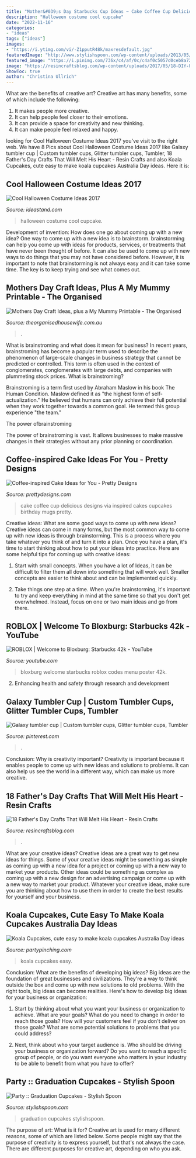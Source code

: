 ```yaml
---
title: "Mother&#039;s Day Starbucks Cup Ideas ~ Cake Coffee Cup Delicious Designs Via Inspired Cakes Cupcakes Birthday Mugs Pretty"
description: "Halloween costume cool cupcake"
date: "2022-11-16"
categories:
- "ideas"
tags: ["ideas"]
images:
- "https://i.ytimg.com/vi/-Z1pputR48k/maxresdefault.jpg"
featuredImage: "http://www.stylishspoon.com/wp-content/uploads/2013/05/graduation-cupcakes.jpg"
featured_image: "https://i.pinimg.com/736x/c4/af/0c/c4af0c5057d0ceb8a729021072d03aad.jpg"
image: "https://resincraftsblog.com/wp-content/uploads/2017/05/18-DIY-Fathers-Day-Crafts.jpg"
ShowToc: true
author: "Christina Ullrich"
---
```



What are the benefits of creative art?
Creative art has many benefits, some of which include the following: 
1. It makes people more creative.
2. It can help people feel closer to their emotions.
3. It can provide a space for creativity and new thinking.
4. It can make people feel relaxed and happy.

	

		
looking for Cool Halloween Costume Ideas 2017 you've visit to the right web. We have 8 Pics about Cool Halloween Costume Ideas 2017 like Galaxy tumbler cup | Custom tumbler cups, Glitter tumbler cups, Tumbler, 18 Father&#039;s Day Crafts That Will Melt His Heart - Resin Crafts and also Koala Cupcakes, cute easy to make koala cupcakes Australia Day ideas. Here it is:
		
    
## Cool Halloween Costume Ideas 2017

<img loading=lazy src="https://ideastand.com/wp-content/uploads/2015/10/cool-halloween-costume-ideas/13-cool-halloween-costume-ideas.jpg" onerror="this.onerror=null;this.src='https://tse1.mm.bing.net/th?id=OIP.eNAhJ5UU1ZT690RKcznMcQHaPG&amp;pid=15.1';" alt="Cool Halloween Costume Ideas 2017">

_Source: ideastand.com_

>halloween costume cool cupcake. 

	

Development of invention: How does one go about coming up with a new idea?
One way to come up with a new idea is to brainstorm. brainstorming can help you come up with ideas for products, services, or treatments that have never been thought of before. It can also be used to come up with new ways to do things that you may not have considered before. However, it is important to note that brainstorming is not always easy and it can take some time. The key is to keep trying and see what comes out.

    
## Mothers Day Craft Ideas, Plus A My Mummy Printable - The Organised

<img loading=lazy src="https://theorganisedhousewife.com.au/wp-content/uploads/2013/05/thumbprints.jpg" onerror="this.onerror=null;this.src='https://tse4.mm.bing.net/th?id=OIP.4PYK6Yi7kJuXMStT1A25LQHaLL&amp;pid=15.1';" alt="Mothers Day Craft Ideas, plus a My Mummy Printable - The Organised">

_Source: theorganisedhousewife.com.au_

>. 

	

What is brainstroming and what does it mean for business?
In recent years, brainstroming has become a popular term used to describe the phenomenon of large-scale changes in business strategy that cannot be predicted or controlled. This term is often used in the context of conglomerates, conglomerates with large debts, and companies with plummeting stock prices.
What is brainstroming?

Brainstroming is a term first used by Abraham Maslow in his book The Human Condition. Maslow defined it as "the highest form of self-actualization." He believed that humans can only achieve their full potential when they work together towards a common goal. He termed this group experience "the team."

The power ofbrainstroming

The power of brainstroming is vast. It allows businesses to make massive changes in their strategies without any prior planning or coordination.

    
## Coffee-inspired Cake Ideas For You - Pretty Designs

<img loading=lazy src="http://www.prettydesigns.com/wp-content/uploads/2015/01/Delicious-Coffee-Cup-Cake.jpg" onerror="this.onerror=null;this.src='https://tse4.mm.bing.net/th?id=OIP.w4xI5t7u7Vxd0AJtCzmg_AHaJ3&amp;pid=15.1';" alt="Coffee-inspired Cake Ideas for You - Pretty Designs">

_Source: prettydesigns.com_

>cake coffee cup delicious designs via inspired cakes cupcakes birthday mugs pretty. 

	

Creative ideas: What are some good ways to come up with new ideas?
Creative ideas can come in many forms, but the most common way to come up with new ideas is through brainstorming. This is a process where you take whatever you think of and turn it into a plan. Once you have a plan, it's time to start thinking about how to put your ideas into practice. Here are some helpful tips for coming up with creative ideas:
1) Start with small concepts. When you have a lot of Ideas, it can be difficult to filter them all down into something that will work well. Smaller concepts are easier to think about and can be implemented quickly.

2) Take things one step at a time. When you're brainstorming, it's important to try and keep everything in mind at the same time so that you don't get overwhelmed. Instead, focus on one or two main ideas and go from there.

    
## ROBLOX | Welcome To Bloxburg: Starbucks 42k - YouTube

<img loading=lazy src="https://i.ytimg.com/vi/-Z1pputR48k/maxresdefault.jpg" onerror="this.onerror=null;this.src='https://tse2.mm.bing.net/th?id=OIP.FeHEe12rfeTs7cq-Q9pDSgHaEK&amp;pid=15.1';" alt="ROBLOX | Welcome to Bloxburg: Starbucks 42k - YouTube">

_Source: youtube.com_

>bloxburg welcome starbucks roblox codes menu poster 42k. 

	

2. Enhancing health and safety through research and development 

    
## Galaxy Tumbler Cup | Custom Tumbler Cups, Glitter Tumbler Cups, Tumbler

<img loading=lazy src="https://i.pinimg.com/736x/c4/af/0c/c4af0c5057d0ceb8a729021072d03aad.jpg" onerror="this.onerror=null;this.src='https://tse2.mm.bing.net/th?id=OIP.nE1MrNuEUi4p2ySyqWqmlwHaJ3&amp;pid=15.1';" alt="Galaxy tumbler cup | Custom tumbler cups, Glitter tumbler cups, Tumbler">

_Source: pinterest.com_

>. 

	

Conclusion: Why is creativity important?
Creativity is important because it enables people to come up with new ideas and solutions to problems. It can also help us see the world in a different way, which can make us more creative.

    
## 18 Father&#039;s Day Crafts That Will Melt His Heart - Resin Crafts

<img loading=lazy src="https://resincraftsblog.com/wp-content/uploads/2017/05/18-DIY-Fathers-Day-Crafts.jpg" onerror="this.onerror=null;this.src='https://tse3.mm.bing.net/th?id=OIP.F5OsBYCdlpLCPwaJWsDVUgHaKl&amp;pid=15.1';" alt="18 Father&#039;s Day Crafts That Will Melt His Heart - Resin Crafts">

_Source: resincraftsblog.com_

>. 

	

What are your creative ideas?
Creative ideas are a great way to get new ideas for things. Some of your creative ideas might be something as simple as coming up with a new idea for a project or coming up with a new way to market your products. Other ideas could be something as complex as coming up with a new design for an advertising campaign or come up with a new way to market your product. Whatever your creative ideas, make sure you are thinking about how to use them in order to create the best results for yourself and your business.

    
## Koala Cupcakes, Cute Easy To Make Koala Cupcakes Australia Day Ideas

<img loading=lazy src="https://partypinching.com/wp-content/uploads/2019/01/1w-2.jpg" onerror="this.onerror=null;this.src='https://tse3.mm.bing.net/th?id=OIP.--yW2Ts0ckQuNf-HE71sjwHaHZ&amp;pid=15.1';" alt="Koala Cupcakes, cute easy to make koala cupcakes Australia Day ideas">

_Source: partypinching.com_

>koala cupcakes easy. 

	

Conclusion: What are the benefits of developing big ideas?
Big ideas are the foundation of great businesses and civilizations. They're a way to think outside the box and come up with new solutions to old problems. With the right tools, big ideas can become realities. Here's how to develop big ideas for your business or organization:
1. Start by thinking about what you want your business or organization to achieve. What are your goals? What do you need to change in order to reach those goals? How will your customers feel if you don't deliver on those goals? What are some potential solutions to problems that you could address?

2. Next, think about who your target audience is. Who should be driving your business or organization forward? Do you want to reach a specific group of people, or do you want everyone who matters in your industry to be able to benefit from what you have to offer?

    
## Party :: Graduation Cupcakes - Stylish Spoon

<img loading=lazy src="http://www.stylishspoon.com/wp-content/uploads/2013/05/graduation-cupcakes.jpg" onerror="this.onerror=null;this.src='https://tse4.mm.bing.net/th?id=OIP.qVoDxGmWYbq5eDsxMzF2MAHaE8&amp;pid=15.1';" alt="Party :: Graduation Cupcakes - Stylish Spoon">

_Source: stylishspoon.com_

>graduation cupcakes stylishspoon. 

	

The purpose of art: What is it for?
Creative art is used for many different reasons, some of which are listed below. Some people might say that the purpose of creativity is to express yourself, but that's not always the case. There are different purposes for creative art, depending on who you ask.

